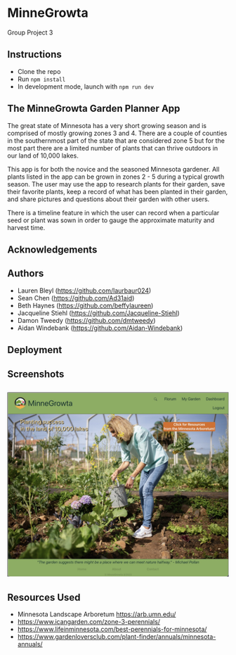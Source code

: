 # MinneGrowta

Group Project 3

## Instructions 

- Clone the repo
- Run `npm install` 
- In development mode, launch with `npm run dev`

## The MinneGrowta Garden Planner App

The great state of Minnesota has a very short growing season and is comprised of mostly growing zones 3 and 4.  There are a couple of counties in the southernmost part of the state that are considered zone 5 but for the most part there are a limited number of plants that can thrive outdoors in our land of 10,000 lakes.

This app is for both the novice and the seasoned Minnesota gardener.  All plants listed in the app can be grown in zones 2 - 5 during a typical growth season.  The user may use the app to research plants for their garden, save their favorite plants, keep a record of what has been planted in their garden, and share pictures and questions about their garden with other users.  

There is a timeline feature in which the user can record when a particular seed or plant was sown in order to gauge the approximate maturity and harvest time.


## Acknowledgements

## Authors

- Lauren Bleyl (https://github.com/laurbaur024)
- Sean Chen  (https://github.com/Ad31aid)
- Beth Haynes  (https://github.com/beffylaureen)
- Jacqueline Stiehl  (https://github.com/Jacqueline-Stiehl)
- Damon Tweedy  (https://github.com/dmtweedy)
- Aidan Windebank  (https://github.com/Aidan-Windebank)

## Deployment

## Screenshots

## <img src="./client/src/images/MinneGrowtaHomePage.jpg" alt = "MinneGrowta Home page" />

## Resources Used

- Minnesota Landscape Arboretum  https://arb.umn.edu/
- https://www.icangarden.com/zone-3-perennials/
- https://www.lifeinminnesota.com/best-perennials-for-minnesota/
- https://www.gardenloversclub.com/plant-finder/annuals/minnesota-annuals/
